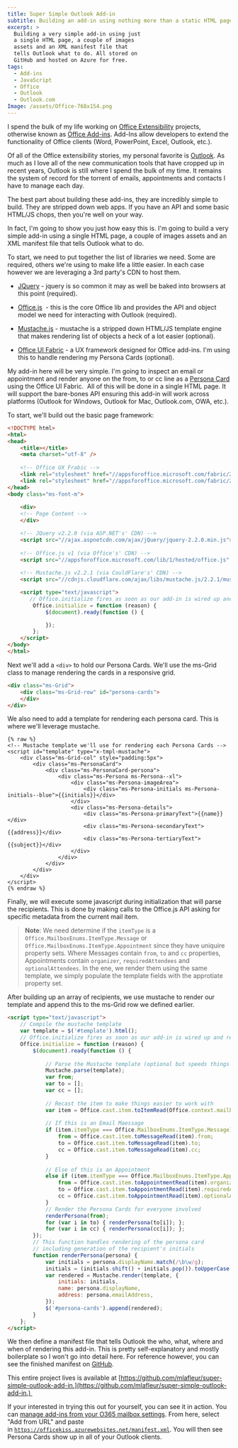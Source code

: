 ```yaml
---
title: Super Simple Outlook Add-in
subtitle: Building an add-in using nothing more than a static HTML page and a Manifest
excerpt: >
  Building a very simple add-in using just
  a single HTML page, a couple of images
  assets and an XML manifest file that
  tells Outlook what to do. All stored on
  GitHub and hosted on Azure for free.
tags:
  - Add-ins
  - JavaScript
  - Office
  - Outlook
  - Outlook.com
Image: /assets/Office-768x154.png
---
```


I spend the bulk of my life working on [Office Extensibility](http://dev.office.com) projects, otherwise known as [Office Add-ins](https://docs.microsoft.com/office/dev/add-ins/). Add-Ins allow developers to extend the functionality of Office clients (Word, PowerPoint, Excel, Outlook, etc.).

Of all of the Office extensibility stories, my personal favorite is [Outlook](https://dev.office.com/docs/add-ins/outlook/overview). As much as I love all of the new communication tools that have cropped up in recent years, Outlook is still where I spend the bulk of my time. It remains the system of record for the torrent of emails, appointments and contacts I have to manage each day.

The best part about building these add-ins, they are incredibly simple to build. They are stripped down web apps. If you have an API and some basic HTML/JS chops, then you're well on your way.

In fact, I'm going to show you just how easy this is. I'm going to build a very simple add-in using a single HTML page, a couple of images assets and an XML manifest file that tells Outlook what to do.

To start, we need to put together the list of libraries we need. Some are required, others we're using to make life a little easier. In each case however we are leveraging a 3rd party's CDN to host them.

* [JQuery](http://jquery.com/) - jquery is so common it may as well be baked into browsers at this point (required).

* [Office.js](https://dev.office.com/reference/add-ins/javascript-api-for-office)  - this is the core Office lib and provides the API and object model we need for interacting with Outlook (required).

* [Mustache.js](https://github.com/janl/mustache.js) - mustache is a stripped down HTML/JS template engine that makes rendering list of objects a heck of a lot easier (optional).

* [Office UI Fabric](http://dev.office.com/fabric) - a UX framework designed for Office add-ins. I'm using this to handle rendering my Persona Cards (optional).

My add-in here will be very simple. I'm going to inspect an email or appointment and render anyone on the from, to or cc line as a [Persona Card](http://dev.office.com/fabric/components/personacard) using the Office UI Fabric.  All of this will be done in a single HTML page. It will support the bare-bones API ensuring this add-in will work across platforms (Outlook for Windows, Outlook for Mac, Outlook.com, OWA, etc.).

To start, we'll build out the basic page framework:

```html
<!DOCTYPE html>
<html>
<head>
    <title></title>
    <meta charset="utf-8" />
    
    <!-- Office UX Frabic -->
    <link rel="stylesheet" href="//appsforoffice.microsoft.com/fabric/2.0.1/fabric.min.css">
    <link rel="stylesheet" href="//appsforoffice.microsoft.com/fabric/2.0.1/fabric.components.min.css">
</head>
<body class="ms-font-m">
    
    <div>
    <!-- Page Content -->
    </div>

    <!-- JQuery v2.2.0 (via ASP.NET's' CDN) -->
    <script src="//ajax.aspnetcdn.com/ajax/jQuery/jquery-2.2.0.min.js"></script>
    
    <!-- Office.js v1 (via Office's' CDN) -->
    <script src="//appsforoffice.microsoft.com/lib/1/hosted/office.js" type="text/javascript"></script>
    
    <!-- Mustache.js v2.2.1 (via CouldFlare's' CDN) -->
    <script src="//cdnjs.cloudflare.com/ajax/libs/mustache.js/2.2.1/mustache.min.js"></script>

    <script type="text/javascript">
       // Office.initialize fires as soon as our add-in is wired up and ready to execute
        Office.initialize = function (reason) {
            $(document).ready(function () {

            });
        };
    </script>
</body>
</html>
```

Next we'll add a `<div>` to hold our Persona Cards. We'll use the ms-Grid class to manage rendering the cards in a responsive grid.

```html
<div class="ms-Grid">
    <div class="ms-Grid-row" id="persona-cards">
    </div>
</div>
```

We also need to add a template for rendering each persona card. This is where we'll leverage mustache.

```
{% raw %}
<!-- Mustache template we'll use for rendering each Persona Cards -->
<script id="template" type="x-tmpl-mustache">
    <div class="ms-Grid-col" style="padding:5px">
        <div class="ms-PersonaCard">
            <div class="ms-PersonaCard-persona">
                <div class="ms-Persona ms-Persona--xl">
                    <div class="ms-Persona-imageArea">
                        <div class="ms-Persona-initials ms-Persona-initials--blue">{{initials}}</div>
                    </div>
                    <div class="ms-Persona-details">
                        <div class="ms-Persona-primaryText">{{name}}</div>
                        <div class="ms-Persona-secondaryText">{{address}}</div>
                        <div class="ms-Persona-tertiaryText">{{subject}}</div>
                    </div>
                </div>
            </div>
        </div>
    </div>
</script>
{% endraw %}
```

Finally, we will execute some javascript during initialization that will parse the recipients. This is done by making calls to the Office.js API asking for specific metadata from the current mail item.

> **Note**: We need determine if the `itemType` is a `Office.MailboxEnums.ItemType.Message` or `Office.MailboxEnums.ItemType.Appointment` since they have uniquire property sets. Where Messages contain  `from`, `to` and `cc` properties, Appointments contain  `organizer`, `requiredAttendees` and `optionalAttendees`. In the ene, we render them using the same template, we simply populate the template fields with the approtiate property set. 

After building up an array of recipients, we use mustache to render our template and append this to the ms-Grid row we defined earlier.

```html
<script type="text/javascript">
    // Compile the mustache template 
    var template = $('#template').html();
    // Office.initialize fires as soon as our add-in is wired up and ready to execute
    Office.initialize = function (reason) {
        $(document).ready(function () {
            
            // Parse the Mustache template (optional but speeds things up)
            Mustache.parse(template);   
            var from;
            var to = [];
            var cc = [];
            
            // Recast the item to make things easier to work with                
            var item = Office.cast.item.toItemRead(Office.context.mailbox.item);
           
            // If this is an Email Maessage 
            if (item.itemType === Office.MailboxEnums.ItemType.Message) {
                from = Office.cast.item.toMessageRead(item).from;
                to = Office.cast.item.toMessageRead(item).to;
                cc = Office.cast.item.toMessageRead(item).cc;
            }
            
            // Else of this is an Appointment
            else if (item.itemType === Office.MailboxEnums.ItemType.Appointment) {
                from = Office.cast.item.toAppointmentRead(item).organizer;
                to = Office.cast.item.toAppointmentRead(item).requiredAttendees;
                cc = Office.cast.item.toAppointmentRead(item).optionalAttendees;
            }
            // Render the Persona Cards for everyone involved
            renderPersona(from);
            for (var i in to) { renderPersona(to[i]); };
            for (var i in cc) { renderPersona(cc[i]); };
        });
        // This function handles rendering of the persona card
        // including generation of the recipient's initials 
        function renderPersona(persona) {
            var initials = persona.displayName.match(/\b\w/g);
            initials = (initials.shift() + initials.pop()).toUpperCase();
            var rendered = Mustache.render(template, {
                initials: initials,
                name: persona.displayName,
                address: persona.emailAddress,
            });
            $('#persona-cards').append(rendered);
        }
    };
</script>
```

We then define a manifest file that tells Outlook the who, what, where and when of rendering this add-in. This is pretty self-explanatory and mostly boilerplate so I won't go into detail here. For reference however, you can see the finished manifest on [GitHub](https://github.com/mlafleur/super-simple-outlook-add-in/blob/master/manifest.xml).

This entire project lives is available at [https://github.com/mlafleur/super-simple-outlook-add-in.](https://github.com/mlafleur/super-simple-outlook-add-in.) 

If your interested in trying this out for yourself, you can see it in action. You can [manage add-ins from your O365 mailbox settings](https://outlook.office.com/owa/?path=/options/manageapps). From here, select "Add from URL" and paste in [`https://officekiss.azurewebsites.net/manifest.xml`](https://officekiss.azurewebsites.net/manifest.xml). You will then see Persona Cards show up in all of your Outlook clients.
